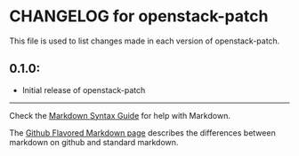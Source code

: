 # CHANGELOG for openstack-patch

This file is used to list changes made in each version of openstack-patch.

## 0.1.0:

* Initial release of openstack-patch

- - - 
Check the [Markdown Syntax Guide](http://daringfireball.net/projects/markdown/syntax) for help with Markdown.

The [Github Flavored Markdown page](http://github.github.com/github-flavored-markdown/) describes the differences between markdown on github and standard markdown.
